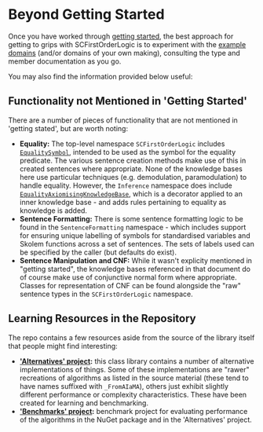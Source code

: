 # Beyond Getting Started

Once you have worked through [getting started](./getting-started.md), the best approach for getting to grips with SCFirstOrderLogic is to experiment with the [example domains](../../src/SCFirstOrderLogic.ExampleDomains) (and/or domains of your own making), consulting the type and member documentation as you go.

You may also find the information provided below useful:

## Functionality not Mentioned in 'Getting Started'

There are a number of pieces of functionality that are not mentioned in 'getting stated', but are worth noting:

* **Equality:** The top-level namespace `SCFirstOrderLogic` includes [`EqualitySymbol`](../../src/SCFirstOrderLogic/EqualitySymbol.cs), intended to be used as the symbol for the equality predicate.
The various sentence creation methods make use of this in created sentences where appropriate.
None of the knowledge bases here use particular techniques (e.g. demodulation, paramodulation) to handle equality. However, the `Inference` namespace does include [`EqualityAxiomisingKnowledgeBase`](../../src/SCFirstOrderLogic/Inference/EqualityAxiomisingKnowledgeBase.cs), which is a decorator applied to an inner knowledge base - and adds rules pertaining to equality as knowledge is added.
* **Sentence Formatting:** There is some sentence formatting logic to be found in the `SentenceFormatting` namespace - which includes support for ensuring unique labelling of symbols for standardised variables and Skolem functions across a set of sentences.
The sets of labels used can be specified by the caller (but defaults do exist).
* **Sentence Manipulation and CNF:** While it wasn't explicity mentioned in "getting started", the knowledge bases referenced in that document do of course make use of conjunctive normal form where appropriate. Classes for representation of CNF can be found alongside the "raw" sentence types in the `SCFirstOrderLogic` namespace.

## Learning Resources in the Repository

The repo contains a few resources aside from the source of the library itself that people might find interesting:

* **['Alternatives' project](../../src/SCFirstOrderLogic.Alternatives):** this class library contains a number of alternative implementations of things. Some of these implementations are "rawer" recreations of algorithms as listed in the source material (these tend to have names suffixed with `_FromAIaMA`), others just exhibit slightly different performance or complexity characteristics. These have been created for learning and benchmarking.
* **['Benchmarks' project](../../src/SCFirstOrderLogic.Benchmarks):** benchmark project for evaluating performance of the algorithms in the NuGet package and in the 'Alternatives' project.
